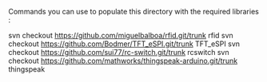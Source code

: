 Commands you can use to populate this directory with the required libraries :

svn checkout https://github.com/miguelbalboa/rfid.git/trunk rfid
svn checkout https://github.com/Bodmer/TFT_eSPI.git/trunk TFT_eSPI
svn checkout https://github.com/sui77/rc-switch.git/trunk rcswitch
svn checkout https://github.com/mathworks/thingspeak-arduino.git/trunk thingspeak
